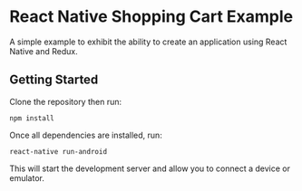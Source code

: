 # React Native Shopping Cart Example

A simple example to exhibit the ability to create an application using React Native and Redux.

## Getting Started

Clone the repository then run:
    
    npm install

Once all dependencies are installed, run:
    
    react-native run-android
    
This will start the development server and allow you to connect a device or emulator.

